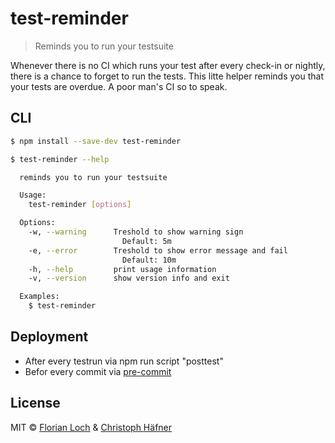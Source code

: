 # test-reminder

> Reminds you to run your testsuite

Whenever there is no CI which runs your test after every check-in or nightly, there is a chance to forget to run the tests.
This litte helper reminds you that your tests are overdue.
A poor man's CI so to speak.

## CLI

```sh
$ npm install --save-dev test-reminder
```

```sh
$ test-reminder --help

  reminds you to run your testsuite

  Usage:
    test-reminder [options]

  Options:
    -w, --warning      Treshold to show warning sign
                         Default: 5m
    -e, --error        Treshold to show error message and fail
                         Default: 10m
    -h, --help         print usage information
    -v, --version      show version info and exit

  Examples:
    $ test-reminder
```

## Deployment
 * After every testrun via npm run script "posttest"
 * Befor every commit via [pre-commit](https://www.npmjs.com/package/pre-commit)

## License

MIT © [Florian Loch](https://github.com/FlorianLoch) & [Christoph Häfner](https://christophhaefner.de)
